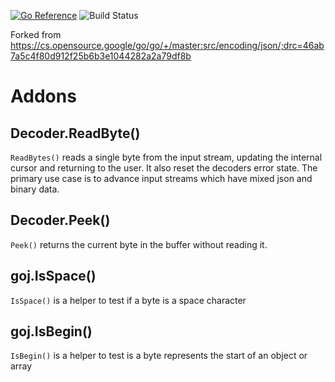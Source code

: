 [![Go Reference](https://pkg.go.dev/badge/github.com/dcilke/goj.svg)](https://pkg.go.dev/github.com/dcilke/goj)
![Build Status](https://github.com/dcilke/goj/actions/workflows/ci.yml/badge.svg)

Forked from <https://cs.opensource.google/go/go/+/master:src/encoding/json/;drc=46ab7a5c4f80d912f25b6b3e1044282a2a79df8b>

# Addons

## Decoder.ReadByte()

`ReadBytes()` reads a single byte from the input stream, updating the internal cursor and returning to the user. It also reset the decoders error state. The primary use case is to advance input streams which have mixed json and binary data.

## Decoder.Peek()

`Peek()` returns the current byte in the buffer without reading it.

## goj.IsSpace()

`IsSpace()` is a helper to test if a byte is a space character

## goj.IsBegin()

`IsBegin()` is a helper to test is a byte represents the start of an object or array

